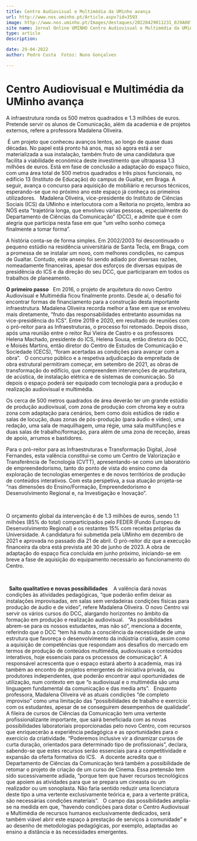 ```yaml
---
title: Centro Audiovisual e Multimédia da UMinho avança
url: http://www.nos.uminho.pt/Article.aspx?id=3593
image: http://www.nos.uminho.pt/Images/destaques/20220429011231_0J9A0078.jpg
site name: Jornal Online UMINHO Centro Audiovisual e Multimédia da UMinho avança
type: article
description: 

date: 29-04-2022
author: Pedro Costa  Fotos: Nuno Gonçalves

---
```

# Centro Audiovisual e Multimédia da UMinho avança


  

A infraestrutura ronda os 500 metros quadrados e 1.3 milhões de euros. Pretende servir os alunos de Comunicação, além da academia e de projetos externos, refere a professora Madalena Oliveira.

 É um projeto que conheceu avanços lentos, ao longo de quase duas décadas. No papel está pronto há anos, mas só agora está a ser materializada a sua instalação, também fruto de uma candidatura que facilita a viabilidade económica deste investimento que ultrapassa 1.3 milhões de euros. Está em fase de conclusão a adaptação do espaço físico, com uma área total de 500 metros quadrados e três pisos funcionais, no edifício 13 (Instituto de Educação) do campus de Gualtar, em Braga. A seguir, avança o concurso para aquisição de mobiliário e recursos técnicos, esperando-se que no próximo ano este espaço já conheça os primeiros utilizadores.
 
Madalena Oliveira, vice-presidente do Instituto de Ciências Sociais (ICS) da UMinho e interlocutora com a Reitoria no projeto, lembra ao NÓS esta "trajetória longa, que envolveu várias pessoas, especialmente do Departamento de Ciências da Comunicação” (DCC), e admite que é com alegria que participa nesta fase em que “um velho sonho começa finalmente a tomar forma”. 

A história conta-se de forma simples. Em 2002/2003 foi descontinuado o pequeno estúdio na residência universitária de Santa Tecla, em Braga, com a promessa de se instalar um novo, com melhores condições, no campus de Gualtar. Contudo, este anseio foi sendo adiado por diversas razões, nomeadamente financeiras, apesar dos esforços de diversas equipas de presidência do ICS e da direção do seu DCC, que participaram em todos os trabalhos de planeamento.
 
 

**O primeiro passo** 
 
Em 2016, o projeto de arquitetura do novo Centro Audiovisual e Multimédia ficou finalmente pronto. Desde aí, o desafio foi encontrar formas de financiamento para a construção desta importante infraestrutura. Madalena Oliveira recorda melhor a fase em que se envolveu mais diretamente, “fruto das responsabilidades entretanto assumidas na vice-presidência do ICS”. Entre 2019 e 2020, em resultado de reuniões com o pró-reitor para as Infraestruturas, o processo foi retomado. Depois disso, após uma reunião entre o reitor Rui Vieira de Castro e os professores Helena Machado, presidente do ICS, Helena Sousa, então diretora do DCC, e Moisés Martins, então diretor do Centro de Estudos de Comunicação e Sociedade (CECS), “foram acertadas as condições para avançar com a obra”.
 
O concurso público e a respetiva adjudicação da empreitada de obra estrutural permitiram começar, em setembro de 2021, as obras de transformação do edifício, que compreendem intervenções de arquitetura, de acústica, de instalação elétrica e de sistemas de comunicação. Só depois o espaço poderá ser equipado com tecnologia para a produção e realização audiovisual e multimédia.

Os cerca de 500 metros quadrados de área deverão ter um grande estúdio de produção audiovisual, com zona de produção com chroma key e outra zona com adaptação para cenários, bem como dois estúdios de rádio e salas de locução, duas zonas de pós-produção (para áudio e vídeo), uma redação, uma sala de maquilhagem, uma régie, uma sala multifunções e duas salas de trabalho/formação, para além de uma zona de receção, áreas de apoio, arrumos e bastidores. 

Para o pró-reitor para as Infraestruturas e Transformação Digital, José Fernandes, esta valência constitui-se como um Centro de Valorização e Transferência de Tecnologia (CVTT), apresentando-se como um laboratório de empreendedorismo, tanto do ponto de vista do ensino como da exploração de tecnologias emergentes e de novos territórios de produção de conteúdos interativos. Com esta perspetiva, a sua atuação projeta-se “nas dimensões do Ensino/Formação, Empreendedorismo e Desenvolvimento Regional e, na Investigação e Inovação”.

 

O orçamento global da intervenção é de 1.3 milhões de euros, sendo 1.1 milhões (85% do total) comparticipados pelo FEDER (Fundo Europeu de Desenvolvimento Regional) e os restantes 15% com receitas próprias da Universidade. A candidatura foi submetida pela UMinho em dezembro de 2021 e aprovada no passado dia 21 de abril. O pró-reitor diz que a execução financeira da obra está prevista até 30 de junho de 2023. A obra de adaptação do espaço fica concluída em junho próximo, iniciando-se em breve a fase de aquisição do equipamento necessário ao funcionamento do Centro.

 

 
**Salto qualitativo e novas possibilidades** 
 
 A valência dará novas condições às atividades pedagógicas, “que poderão enfim deixar as instalações improvisadas, em salas sem verdadeiras condições físicas para produção de áudio e de vídeo”, refere Madalena Oliveira. O novo Centro vai servir os vários cursos do DCC, alargando horizontes no âmbito da formação em produção e realização audiovisual.
 
“As possibilidades abrem-se para os nossos estudantes, mas não só”, menciona a docente, referindo que o DCC “tem há muito a consciência da necessidade de uma estrutura que favoreça o desenvolvimento da indústria criativa, assim como a aquisição de competências que respondam aos desafios do mercado em termos de produção de conteúdos multimédia, audiovisuais e conteúdos interativos, hoje essenciais para os processos de comunicação”. A responsável acrescenta que o espaço estará aberto à academia, mas irá também ao encontro de projetos emergentes de iniciativa privada, ou produtores independentes, que poderão encontrar aqui oportunidades de utilização, num contexto em que “o audiovisual e o multimédia são uma linguagem fundamental da comunicação e das media arts”.
 
Enquanto professora, Madalena Oliveira vê as atuais condições “de completo improviso” como uma limitação das “possibilidades de trabalho e exercício com os estudantes, apesar de se conseguirem desempenhos de qualidade”. A fileira de cursos de Ciências da Comunicação tem uma vertente profissionalizante importante, que sairá beneficiada com as novas possibilidades laboratoriais proporcionadas pelo novo Centro, com recursos que enriquecerão a experiência pedagógica e as oportunidades para o exercício da criatividade. “Poderemos inclusive vir a dinamizar cursos de curta duração, orientados para determinado tipo de profissionais”, declara, sabendo-se que estes recursos serão essenciais para a competitividade e expansão da oferta formativa do ICS.
 
A docente acredita que o Departamento de Ciências da Comunicação terá também a possibilidade de retomar o projeto de criação de um curso de Cinema. Essa pretensão tem sido sucessivamente adiada, “porque tem que haver recursos tecnológicos que apoiem as atividades para que se prepara um cineasta ou um realizador ou um sonoplasta. Não faria sentido reduzir uma licenciatura deste tipo a uma vertente exclusivamente teórica e, para a vertente prática, são necessárias condições materiais”.
 
O campo das possibilidades amplia-se na medida em que, “havendo condições para dotar o Centro Audiovisual e Multimédia de recursos humanos exclusivamente dedicados, será também viável abrir este espaço à prestação de serviços à comunidade” e ao desenho de metodologias pedagógicas, por exemplo, adaptadas ao ensino a distância e às necessidades emergentes.

